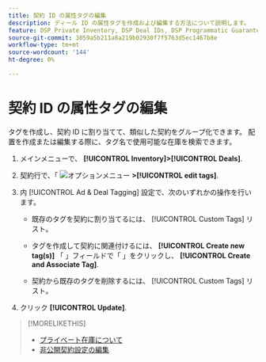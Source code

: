 ```yaml
---
title: 契約 ID の属性タグの編集
description: ディール ID の属性タグを作成および編集する方法について説明します。
feature: DSP Private Inventory, DSP Deal IDs, DSP Programmatic Guaranteed Deals
source-git-commit: 3059a5b211a8a219b02930f7f5763d5ec1467b8e
workflow-type: tm+mt
source-wordcount: '144'
ht-degree: 0%

---
```


# 契約 ID の属性タグの編集

タグを作成し、契約 ID に割り当てて、類似した契約をグループ化できます。 配置を作成または編集する際に、タグ名で使用可能な在庫を検索できます。

1. メインメニューで、 **[!UICONTROL Inventory]>[!UICONTROL Deals]**.

1. 契約行で、「 ![オプションメニュー](/help/dsp/assets/options-menu.png) **>[!UICONTROL edit tags]**.

1. 内 [!UICONTROL Ad & Deal Tagging] 設定で、次のいずれかの操作を行います。

   * 既存のタグを契約に割り当てるには、 [!UICONTROL Custom Tags] リスト。

   * タグを作成して契約に関連付けるには、 **[!UICONTROL Create new tag(s)]** 「 」フィールドで「 」をクリックし、 **[!UICONTROL Create and Associate Tag]**.

   * 契約から既存のタグを削除するには、 [!UICONTROL Custom Tags] リスト。

1. クリック **[!UICONTROL Update]**.

>[!MORELIKETHIS]
>
>* [プライベート在庫について](private-inventory-about.md)
>* [非公開契約設定の編集](/help/dsp/inventory/deal-id-edit.md)

